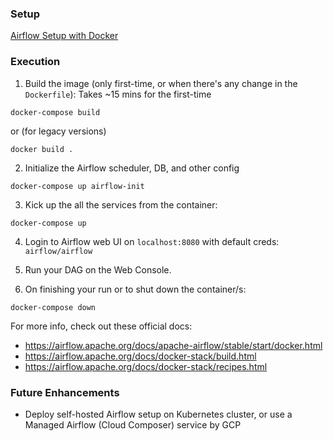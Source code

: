 ### Setup

[Airflow Setup with Docker](1_setup.md)

### Execution

1. Build the image (only first-time, or when there's any change in the `Dockerfile`):
Takes ~15 mins for the first-time
```shell
docker-compose build
```
or (for legacy versions)
```shell
docker build .
```

2. Initialize the Airflow scheduler, DB, and other config
```shell
docker-compose up airflow-init
```

3. Kick up the all the services from the container:
```shell
docker-compose up
```

4. Login to Airflow web UI on `localhost:8080` with default creds: `airflow/airflow`

5. Run your DAG on the Web Console.

6. On finishing your run or to shut down the container/s:
```shell
docker-compose down
```

For more info, check out these official docs:
   * https://airflow.apache.org/docs/apache-airflow/stable/start/docker.html
   * https://airflow.apache.org/docs/docker-stack/build.html
   * https://airflow.apache.org/docs/docker-stack/recipes.html
   

### Future Enhancements
* Deploy self-hosted Airflow setup on Kubernetes cluster, or use a Managed Airflow (Cloud Composer) service by GCP
